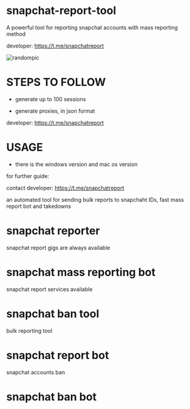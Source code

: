 # snapchat-report-tool
A powerful tool for reporting snapchat accounts with mass reporting method

developer:  https://t.me/snapchatreport

![randompic](https://github.com/user-attachments/assets/a67ab1db-8810-4ccf-ac04-6739b37c6a97)

# STEPS TO FOLLOW
- generate up to 100 sessions

- generate proxies, in json format

developer:  https://t.me/snapchatreport

# USAGE
- there is the windows version and mac os version

for further guide:

contact developer:  https://t.me/snapchatreport

an automated tool for sending bulk reports to snapchaht IDs, fast mass report bot and takedowns

# snapchat reporter
snapchat report gigs are always available
# snapchat mass reporting bot
snapchat report services available
# snapchat ban tool
bulk reporting tool
# snapchat report bot
snapchat accounts ban
# snapchat ban bot
